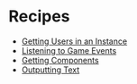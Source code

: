 # Recipes

* [Getting Users in an Instance](./getting-users.md)
* [Listening to Game Events](./listen-game-events.md)
* [Getting Components](./getting-components.md)
* [Outputting Text](./outputting-text.md)
